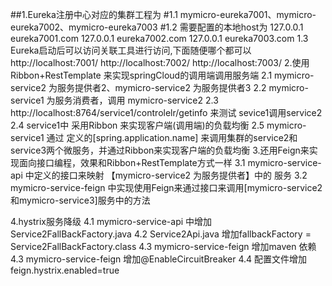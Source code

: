 ##1.Eureka注册中心对应的集群工程为
  #1.1 mymicro-eureka7001、mymicro-eureka7002、mymicro-eureka7003
  #1.2 需要配置的本地host为
		127.0.0.1 eureka7001.com
		127.0.0.1 eureka7002.com
		127.0.0.1 eureka7003.com
  1.3 Eureka启动后可以访问关联工具进行访问,下面随便哪个都可以
	  http://localhost:7001/
	  http://localhost:7002/
	  http://localhost:7003/
2.使用Ribbon+RestTemplate 来实现springCloud的调用端调用服务端
	2.1 mymicro-service2 为服务提供者2、mymicro-service2 为服务提供者3
	2.2 mymicro-service1 为服务消费者，调用 mymicro-service2
	2.3 http://localhost:8764/service1/controlelr/getinfo 来测试 sevice1调用service2
	2.4 service1中 采用Ribbon 来实现客户端(调用端)的负载均衡
	2.5 mymicro-service1 通过 定义的[spring.application.name] 来调用集群的service2和service3两个微服务，并通过Ribbon来实现客户端的负载均衡
3.还用Feign来实现面向接口编程，效果和Ribbon+RestTemplate方式一样
    3.1 mymicro-service-api 中定义的接口来映射 【mymicro-service2 为服务提供者】中的 服务
	3.2 mymicro-service-feign 中实现使用Feign来通过接口来调用[mymicro-service2和mymicro-service3]服务中的方法

4.hystrix服务降级
    4.1 mymicro-service-api 中增加 Service2FallBackFactory.java 
	4.2 Service2Api.java 增加fallbackFactory = Service2FallBackFactory.class
	4.3 mymicro-service-feign 增加maven 依赖
	4.3 mymicro-service-feign 增加@EnableCircuitBreaker
	4.4 配置文件增加 feign.hystrix.enabled=true
